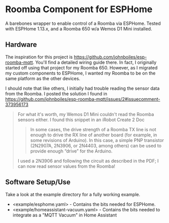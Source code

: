 # Roomba Component for ESPHome

A barebones wrapper to enable control of a Roomba via ESPHome.
Tested with ESPHome 1.13.x, and a Roomba 650 w/a Wemos D1 Mini installed.

## Hardware

The inspiration for this project is https://github.com/johnboiles/esp-roomba-mqtt. You'll find a detailed wiring guide there. In fact, I originally started off using that project for my Roomba 650. However, as I migrated my custom components to ESPHome, I wanted my Roomba to be on the same platform as the other devices. 

I should note that like others, I initially had trouble reading the sensor data from the Roomba. I posted the solution I found in https://github.com/johnboiles/esp-roomba-mqtt/issues/2#issuecomment-373956173

> For what it's worth, my Wemos D1 Mini couldn't read the Roomba sensors either. I found this snippet in an iRobot Create 2 Doc
>
>> In some cases, the drive strength of a Roomba TX line is not enough to drive the RX line of another board (for example, in some revisions of Arduino). In this case, a simple PNP transistor (2N2907A, 2N3906, or 2N4403, among others) can be used to provide enough “drive” for the Arduino.
> 
> I used a 2N3906 and following the circuit as described in the PDF; I can now read sensor values from the Roomba!

## Software Setup/Use

Take a look at the example directory for a fully working example.

* <example/esphome.yaml> - Contains the bits needed for ESPHome.
* <example/homeassistant-vacuum.yaml> - Contains the bits needed to integrate as a "MQTT Vacuum" in Home Assistant

